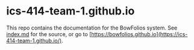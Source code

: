 # ics-414-team-1.github.io

This repo contains the documentation for the BowFolios system. See [index.md](index.md) for the source, or go to [https://bowfolios.github.io](https://ics-414-team-1.github.io/).
